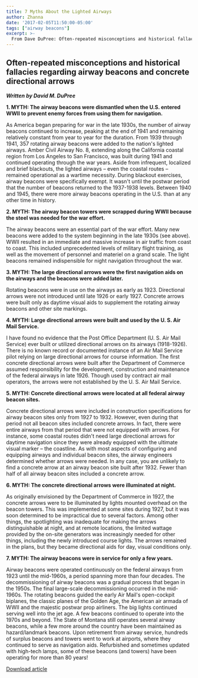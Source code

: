 ```yaml
---
title: 7 Myths About the Lighted Airways
author: Zhanna
date: '2017-02-05T11:50:00-05:00'
tags: ["airway beacons"]
excerpt: >-
  From Dave DuPree: Often-repeated misconceptions and historical fallacies regarding airway beacons and concrete directional arrows.
---
```


## Often-repeated misconceptions and historical fallacies regarding airway beacons and concrete directional arrows

_**Written by David M. DuPree**_

**1. MYTH: The airway beacons were dismantled when the U.S. entered WWII to prevent enemy forces from using them for navigation.**

As America began preparing for war in the late 1930s, the number of airway beacons continued to increase, peaking at the end of 1941 and remaining relatively constant from year to year for the duration. From 1939 through 1941, 357 rotating airway beacons were added to the nation's lighted airways. Amber Civil Airway No. 8, extending along the California coastal region from Los Angeles to San Francisco, was built during 1941 and continued operating through the war years. Aside from infrequent, localized and brief blackouts, the lighted airways – even the coastal routes – remained operational as a wartime necessity. During blackout exercises, airway beacons were specifically exempt. It wasn't until the postwar period that the number of beacons returned to the 1937-1938 levels. Between 1940 and 1945, there were more airway beacons operating in the U.S. than at any other time in history.

**2. MYTH: The airway beacon towers were scrapped during WWII because the steel was needed for the war effort.**

The airway beacons were an essential part of the war effort. Many new beacons were added to the system beginning in the late 1930s (see above). WWII resulted in an immediate and massive increase in air traffic from coast to coast. This included unprecedented levels of military flight training, as well as the movement of personnel and materiel on a grand scale. The light beacons remained indispensible for night navigation throughout the war.

**3. MYTH: The large directional arrows were the first navigation aids on the airways and the beacons were added later.**

Rotating beacons were in use on the airways as early as 1923. Directional arrows were not introduced until late 1926 or early 1927. Concrete arrows were built only as daytime visual aids to supplement the rotating airway beacons and other site markings. 

**4. MYTH: Large directional arrows were built and used by the U. S. Air Mail Service.**

I have found no evidence that the Post Office Department (U. S. Air Mail Service) ever built or utilized directional arrows on its airways (1918-1926). There is no known record or documented instance of an Air Mail Service pilot relying on large directional arrows for course information. The first concrete directional arrows were built after the Department of Commerce assumed responsibility for the development, construction and maintenance of the federal airways in late 1926. Though used by contract air mail operators, the arrows were not established by the U. S. Air Mail Service.

**5. MYTH: Concrete directional arrows were located at all federal airway beacon sites.**

Concrete directional arrows were included in construction specifications for airway beacon sites only from 1927 to 1932. However, even during that period not all beacon sites included concrete arrows. In fact, there were entire airways from that period that were not equipped with arrows. For instance, some coastal routes didn't need large directional arrows for daytime navigation since they were already equipped with the ultimate visual marker – the coastline. As with most aspects of configuring and equipping airways and individual beacon sites, the airway engineers determined whether arrows were needed. In any case, you are unlikely to find a concrete arrow at an airway beacon site built after 1932. Fewer than half of all airway beacon sites included a concrete arrow.

**6. MYTH: The concrete directional arrows were illuminated at night.**

As originally envisioned by the Department of Commerce in 1927, the concrete arrows were to be illuminated by lights mounted overhead on the beacon towers. This was implemented at some sites during 1927, but it was soon determined to be impractical due to several factors. Among other things, the spotlighting was inadequate for making the arrows distinguishable at night, and at remote locations, the limited wattage provided by the on-site generators was increasingly needed for other things, including the newly introduced course lights. The arrows remained in the plans, but they became directional aids for day, visual conditions only.

**7. MYTH: The airway beacons were in service for only a few years.**

Airway beacons were operated continuously on the federal airways from 1923 until the mid-1960s, a period spanning more than four decades. The decommissioning of airway beacons was a gradual process that began in the 1950s. The final large-scale decommissioning occurred in the mid-1960s. The rotating beacons guided the early Air Mail's open-cockpit biplanes, the classic planes of the Golden Age, the American air armada of WWII and the majestic postwar prop airliners. The big lights continued serving well into the jet age. A few beacons continued to operate into the 1970s and beyond. The State of Montana still operates several airway beacons, while a few more around the country have been maintained as hazard/landmark beacons. Upon retirement from airway service, hundreds of surplus beacons and towers went to work at airports, where they continued to serve as navigation aids. Refurbished and sometimes updated with high-tech lamps, some of these beacons (and towers) have been operating for more than 80 years!

[Download article](/assets/docs/publications/7-Myths-About-the-Lighted-Airways.pdf)

